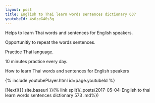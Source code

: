 ```yaml
---
layout: post
title: English to Thai learn words sentences dictionary 637 
youtubeId: 4s0zeG40s3g
---
```

 
 
Helps to learn Thai words and sentences for English speakers.

Opportunitiy to repeat the words sentences. 

Practice Thai language. 
 
10 minutes practice every day. 
 
How to learn Thai words and sentences for English speakers 
 
{% include youtubePlayer.html id=page.youtubeId %}
 
 
[Next]({{ site.baseurl }}{% link  split1/_posts/2017-05-04-English to thai learn words sentences dictionary 573 .md%})
 
